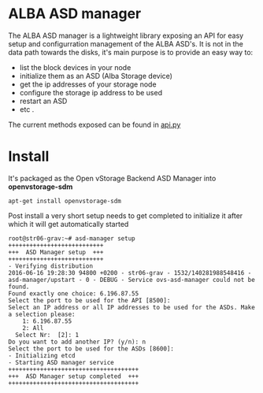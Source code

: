 # ALBA ASD manager
The ALBA ASD manager is a lightweight library exposing an API for easy setup and configurration management of the ALBA ASD's. It is not in the data path towards the disks, it's main purpose is to provide an easy way to:
* list the block devices in your node
* initialize them as an ASD (Alba Storage device)
* get the ip addresses of your storage node
* configure the storage ip address to be used
* restart an ASD
* etc .

The current methods exposed can be found in [api.py](source/app/api.py)

# Install
It's packaged as the Open vStorage Backend ASD Manager into **openvstorage-sdm**

    apt-get install openvstorage-sdm

Post install a very short setup needs to get completed to initialize it after which it will get automatically started

```
root@str06-grav:~# asd-manager setup
+++++++++++++++++++++++++++
+++  ASD Manager setup  +++
+++++++++++++++++++++++++++
- Verifying distribution
2016-06-16 19:28:30 94800 +0200 - str06-grav - 1532/140281988548416 - asd-manager/upstart - 0 - DEBUG - Service ovs-asd-manager could not be found.
Found exactly one choice: 6.196.87.55
Select the port to be used for the API [8500]: 
Select an IP address or all IP addresses to be used for the ASDs. Make a selection please: 
    1: 6.196.87.55
    2: All
  Select Nr:  [2]: 1
Do you want to add another IP? (y/n): n
Select the port to be used for the ASDs [8600]: 
- Initializing etcd
- Starting ASD manager service
+++++++++++++++++++++++++++++++++++++
+++  ASD Manager setup completed  +++
+++++++++++++++++++++++++++++++++++++
```
